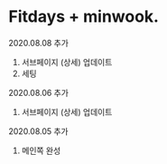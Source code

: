 # Fitdays + minwook.


2020.08.08 추가
1. 서브페이지 (상세) 업데이트
2. 세팅

2020.08.06 추가
1. 서브페이지 (상세) 업데이트

2020.08.05 추가
1. 메인쪽 완성
